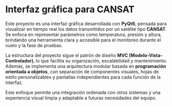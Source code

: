 # Interfaz gráfica para CANSAT

Este proyecto es una interfaz gráfica desarrollada con **PyQt6**, pensada para visualizar en tiempo real los datos transmitidos por un satélite tipo **CANSAT**. Se enfoca en representar parámetros como temperatura, presión y altura, brindando una herramienta clara y accesible para el monitoreo durante el vuelo y la fase de pruebas.

La estructura del proyecto sigue el patrón de diseño **MVC (Modelo-Vista-Controlador)**, lo que facilita su organización, escalabilidad y mantenimiento. Además, se implementa una arquitectura modular basada en **programación orientada a objetos**, con separación de componentes visuales, hojas de estilo personalizables y pantallas independientes para cada función de la interfaz.

Este enfoque permite una integración ordenada con otros sistemas y una experiencia visual limpia y adaptable a futuras necesidades del equipo.
